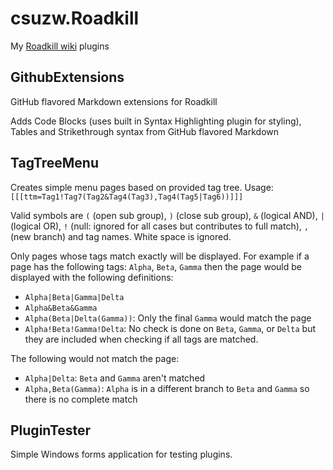 # csuzw.Roadkill

My [Roadkill wiki](http://www.roadkillwiki.net/) plugins

## GithubExtensions

GitHub flavored Markdown extensions for Roadkill

Adds Code Blocks (uses built in Syntax Highlighting plugin for styling), Tables and Strikethrough syntax from GitHub flavored Markdown

## TagTreeMenu

Creates simple menu pages based on provided tag tree.  Usage: `[[[ttm=Tag1!Tag7(Tag2&Tag4(Tag3),Tag4(Tag5|Tag6))]]]`

Valid symbols are `(` (open sub group), `)` (close sub group), `&` (logical AND), `|` (logical OR), `!` (null: ignored for all cases but contributes to full match), `,` (new branch) and tag names.  White space is ignored.  

Only pages whose tags match exactly will be displayed.  For example if a page has the following tags: `Alpha`, `Beta`, `Gamma` then the page would be displayed with the following definitions:
* `Alpha|Beta|Gamma|Delta`
* `Alpha&Beta&Gamma`
* `Alpha(Beta|Delta(Gamma))`: Only the final `Gamma` would match the page
* `Alpha!Beta!Gamma!Delta`: No check is done on `Beta`, `Gamma`, or `Delta` but they are included when checking if all tags are matched.

The following would not match the page:
* `Alpha|Delta`: `Beta` and `Gamma` aren't matched
* `Alpha,Beta(Gamma)`: `Alpha` is in a different branch to `Beta` and `Gamma` so there is no complete match

## PluginTester

Simple Windows forms application for testing plugins.
